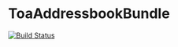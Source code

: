 ToaAddressbookBundle
====================
[![Build Status](https://secure.travis-ci.org/toaotc/ToaAddressbookBundle.png?branch=master)](http://travis-ci.org/toaotc/ToaAddressbookBundle)
